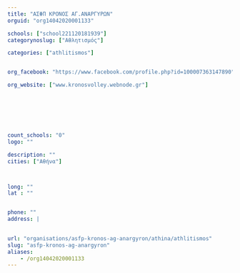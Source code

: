 ```yaml
---
title: "ΑΣΦΠ ΚΡΟΝΟΣ ΑΓ.ΑΝΑΡΓΥΡΩΝ"
orguid: "org14042020001133"

schools: ["school221120181939"]
categorynoslug: ["Αθλητισμός"]

categories: ["athlitismos"]


org_facebook: "https://www.facebook.com/profile.php?id=100007363147890"

org_website: ["www.kronosvolley.webnode.gr"]







count_schools: "0"
logo: ""

description: ""
cities: ["Αθήνα"]



long: ""
lat : ""


phone: ""
address: |
    

url: "organisations/asfp-kronos-ag-anargyron/athina/athlitismos"
slug: "asfp-kronos-ag-anargyron"
aliases:
    - /org14042020001133
---
```



